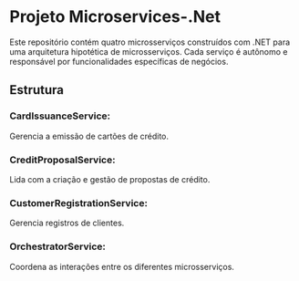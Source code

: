# Projeto Microservices-.Net
Este repositório contém quatro microsserviços construídos com .NET para uma arquitetura hipotética de microsserviços. Cada serviço é autônomo e responsável por funcionalidades específicas de negócios.

## Estrutura
### CardIssuanceService: 
Gerencia a emissão de cartões de crédito.

### CreditProposalService: 
Lida com a criação e gestão de propostas de crédito.
### CustomerRegistrationService: 
Gerencia registros de clientes.
### OrchestratorService: 
Coordena as interações entre os diferentes microsserviços.
